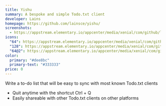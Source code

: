 ```yaml
---
title: Yishu
summary: A bespoke and simple Todo.txt client
developer: Lains
homepage: https://github.com/lainsce/yishu/
screenshots:
  - https://appstream.elementary.io/appcenter/media/xenial/com/github/lainsce.yishu.desktop/84BFB256A26C3444EF4EBE4EF0CE3CBF/screenshots/image-1_orig.png
icons:
  "64": https://appstream.elementary.io/appcenter/media/xenial/com/github/lainsce.yishu.desktop/84BFB256A26C3444EF4EBE4EF0CE3CBF/icons/64x64/com.github.lainsce.yishu_com.github.lainsce.yishu.png
  "128": https://appstream.elementary.io/appcenter/media/xenial/com/github/lainsce.yishu.desktop/84BFB256A26C3444EF4EBE4EF0CE3CBF/icons/128x128/com.github.lainsce.yishu_com.github.lainsce.yishu.png
  "64@2": https://appstream.elementary.io/appcenter/media/xenial/com/github/lainsce.yishu.desktop/84BFB256A26C3444EF4EBE4EF0CE3CBF/icons/64x64@2/com.github.lainsce.yishu_com.github.lainsce.yishu.png
color:
  primary: "#dee8bc"
  primary-text: "#333333"
price: 0
---
```


<p>Write a to-do list that will be easy to sync with most known Todo.txt clients</p>
<ul>
  <li>Quit anytime with the shortcut Ctrl + Q</li>
  <li>Easily shareable with other Todo.txt clients on other platforms</li>
</ul>